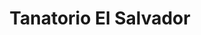 ---
title: "Tanatorio El Salvador"
url: /tudela-de-duero/tanatorio-el-salvador/
shop: directores de funerarias
---